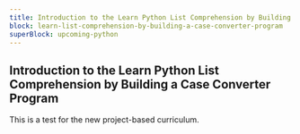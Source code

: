 ```yaml
---
title: Introduction to the Learn Python List Comprehension by Building a Case Converter Program
block: learn-list-comprehension-by-building-a-case-converter-program
superBlock: upcoming-python
---
```


## Introduction to the Learn Python List Comprehension by Building a Case Converter Program

This is a test for the new project-based curriculum.
